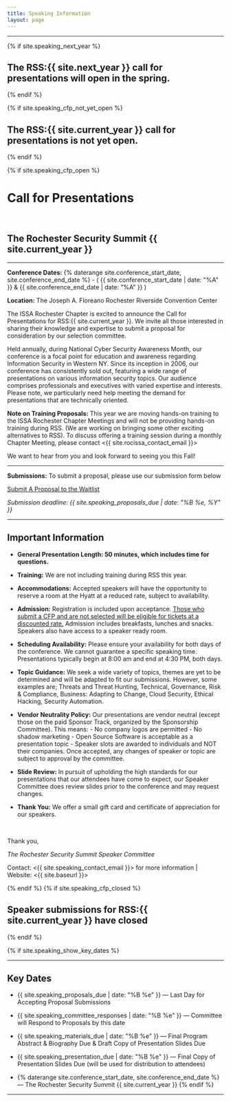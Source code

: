 ```yaml
---
title: Speaking Information
layout: page
---
```


<hr>
{% if site.speaking_next_year %}
<h2 class="text-center">The RSS:{{ site.next_year }} call for presentations will open in the spring.</h2>
{% endif %}

{% if site.speaking_cfp_not_yet_open %}
<h2 class="text-center">The RSS:{{ site.current_year }} call for presentations is not yet open.</h2>
{% endif %}

{% if site.speaking_cfp_open %}
<div class="speaking">
<h1>Call for Presentations</h1><br>
<h2>The Rochester Security Summit {{ site.current_year }}</h2>
</div>
<hr>

**Conference Dates:** {% daterange site.conference_start_date, site.conference_end_date %} - ( {{ site.conference_start_date | date: "%A" }} & {{ site.conference_end_date | date: "%A" }} )

**Location:** The Joseph A. Floreano Rochester Riverside Convention Center

The ISSA Rochester Chapter is excited to announce the Call for Presentations for RSS:{{ site.current_year }}. We invite all those interested in sharing their knowledge and expertise to submit a proposal for consideration by our selection committee.  

Held annually, during National Cyber Security Awareness Month, our conference is a focal point for education and awareness regarding Information Security in Western NY.  Since its inception in 2006, our conference has consistently sold out, featuring a wide range of presentations on various information security topics. Our audience comprises professionals and executives with varied expertise and interests. Please note, we particularly need help meeting the demand for presentations that are technically oriented. 

**Note on Training Proposals:** This year we are moving hands-on training to the ISSA Rochester Chapter Meetings and will not be providing hands-on training during RSS. (We are working on bringing some other exciting alternatives to RSS). To discuss offering a training session during a monthly Chapter Meeting, please
contact <{{ site.rocissa_contact_email }}>

We want to hear from you and look forward to seeing you this Fall!

<hr>
<div class="mt-5 text-center">
<p><b>Submissions:</b> To submit a proposal, please use our submission form below</p>
<p><a class="btn btn-primary btn-lg" href="{{ site.speaking_form_url }}" target="_blank">Submit A Proposal to the Waitlist</a></p>
<em>Submission deadline: {{ site.speaking_proposals_due | date: "%B %e, %Y" }}</em>
</div>
<hr>

## Important Information

* **General Presentation Length: 50 minutes, which includes time for questions.**

* **Training:** We are not including training during RSS this year.

* **Accommodations:** Accepted speakers will have the opportunity to reserve a room at the Hyatt at a reduced rate, subject to availability.

* **Admission:** Registration is included upon acceptance. <u>Those who submit a CFP and are not selected will be eligible for tickets at a discounted rate.</u> Admission includes breakfasts, lunches and snacks. Speakers also have access to a speaker ready room. 

* **Scheduling Availability:** Please ensure your availability for both days of the conference. We cannot guarantee a specific speaking time. Presentations typically begin at 8:00 am and end at 4:30 PM, both days. 

* **Topic Guidance:** We seek a wide variety of topics, themes are yet to be determined and will be adapted to fit our submissions. However, some examples are; Threats and Threat Hunting, Technical, Governance, Risk & Compliance, Business: Adapting to Change, Cloud Security, Ethical Hacking, Security Automation.

* **Vendor Neutrality Policy:** Our presentations are vendor neutral (except those on the paid Sponsor Track, organized by the Sponsorship Committee). This means:
		- No company logos are permitted
		- No shadow marketing
		- Open Source Software is acceptable as a presentation topic
		- Speaker slots are awarded to individuals and NOT their companies. Once accepted, any changes of speaker or topic are subject to approval by the committee.

* **Slide Review:** In pursuit of upholding the high standards for our presentations that our attendees have come to expect, our Speaker Committee does review slides prior to the conference and may request changes. 

* **Thank You:** We offer a small gift card and certificate of appreciation for our speakers. 
<br>

Thank you,

*The Rochester Security Summit Speaker Committee*

Contact: <{{ site.speaking_contact_email }}> for more information | Website: <{{ site.baseurl }}>

{% endif %}
{% if site.speaking_cfp_closed %}
<h2 class="center">Speaker submissions for RSS:{{ site.current_year }} have closed</h2>
{% endif %}

{% if site.speaking_show_key_dates %}
<hr>

## Key Dates

* {{ site.speaking_proposals_due | date: "%B %e" }} &mdash; Last Day for Accepting Proposal Submissions

* {{ site.speaking_committee_responses | date: "%B %e" }} &mdash; Committee will Respond to Proposals by this date

* {{ site.speaking_materials_due | date: "%B %e" }} &mdash; Final Program Abstract & Biography Due & Draft Copy of Presentation Slides Due

* {{ site.speaking_presentation_due | date: "%B %e" }} &mdash; Final Copy of Presentation Slides Due (will be used for distribution to attendees)

* {% daterange site.conference_start_date, site.conference_end_date %} &mdash; The Rochester Security Summit {{ site.current_year }}
{% endif %}
<hr>